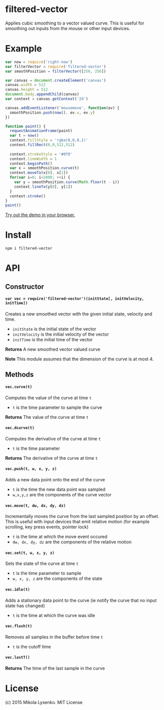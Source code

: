 filtered-vector
===============
Applies cubic smoothing to a vector valued curve.  This is useful for smoothing out inputs from the mouse or other input devices.

# Example

```javascript
var now = require('right-now')
var filterVector = require('filtered-vector')
var smoothPosition = filterVector([256, 256])

var canvas = document.createElement('canvas')
canvas.width = 512
canvas.height = 512
document.body.appendChild(canvas)
var context = canvas.getContext('2d')

canvas.addEventListener('mousemove', function(ev) {
  smoothPosition.push(now(), ev.x, ev.y)
})

function paint() {
  requestAnimationFrame(paint)
  var t = now()
  context.fillStyle = 'rgba(0,0,0,1)'
  context.fillRect(0,0,512,512)
  
  context.strokeStyle = '#0f0'
  context.lineWidth = 1
  context.beginPath()
  var x = smoothPosition.curve(t)
  context.moveTo(x[0], x[1])
  for(var i=0; i<2000; ++i) {
    var y = smoothPosition.curve(Math.floor(t - i))
    context.lineTo(y[0], y[1])
  }
  context.stroke()
}
paint()
```

[Try out the demo in your browser.](https://mikolalysenko.github.io/filtered-vector)

# Install

```
npm i filtered-vector
```

# API

## Constructor

#### `var vec = require('filtered-vector')(initState[, initVelocity, initTime])`
Creates a new smoothed vector with the given initial state, velocity and time.

* `initState` is the initial state of the vector
* `initVelocity` is the initial velocity of the vector
* `initTime` is the initial time of the vector

**Returns** A new smoothed vector valued curve

**Note** This module assumes that the dimension of the curve is at most 4.

## Methods

#### `vec.curve(t)`
Computes the value of the curve at time `t`

* `t` is the time parameter to sample the curve

**Returns** The value of the curve at time `t`

#### `vec.dcurve(t)`
Computes the derivative of the curve at time `t`

* `t` is the time parameter

**Returns** The derivative of the curve at time `t`

#### `vec.push(t, w, x, y, z)`
Adds a new data point onto the end of the curve

* `t` is the time the new data point was sampled
* `w,x,y,z` are the components of the curve vector

#### `vec.move(t, dw, dx, dy, dz)`
Incrementally moves the curve from the last sampled position by an offset.  This is useful with input devices that emit relative motion (for example scrolling, key press events, pointer lock)

* `t` is the time at which the move event occured
* `dw, dx, dy, dz` are the components of the relative motion

#### `vec.set(t, w, x, y, z)`
Sets the state of the curve at time `t`

* `t` is the time parameter to sample
* `w, x, y, z` are the components of the state

#### `vec.idle(t)`
Adds a stationary data point to the curve (ie notify the curve that no input state has changed)

* `t` is the time at which the curve was idle

#### `vec.flush(t)`
Removes all samples in the buffer before time `t`

* `t` is the cutoff time

#### `vec.lastT()`

**Returns** The time of the last sample in the curve

# License
(c) 2015 Mikola Lysenko.  MIT License